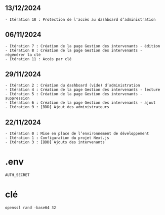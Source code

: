 ## 13/12/2024
    - Itération 10 : Protection de l'accès au dashboard d’administration

## 06/11/2024
    - Itération 7 : Création de la page Gestion des intervenants - édition
    - Itération 8 : Création de la page Gestion des intervenants - régénérer la clé
    - Itération 11 : Accès par clé

## 29/11/2024
    - Itération 2 : Création du dashboard (vide) d’administration
    - Itération 4 : Création de la page Gestion des intervenants - lecture
    - Itération 5 : Création de la page Gestion des intervenants - suppression
    - Itération 6 : Création de la page Gestion des intervenants - ajout
    - Itération 9 : [BDD] Ajout des administrateurs
    
## 22/11/2024
    - Itération 0 : Mise en place de l’environnement de développement
    - Itération 1 : Configuration du projet Next.js
    - Itération 3 : [BDD] Ajouts des intervenants


# .env
    AUTH_SECRET

# clé
    openssl rand -base64 32